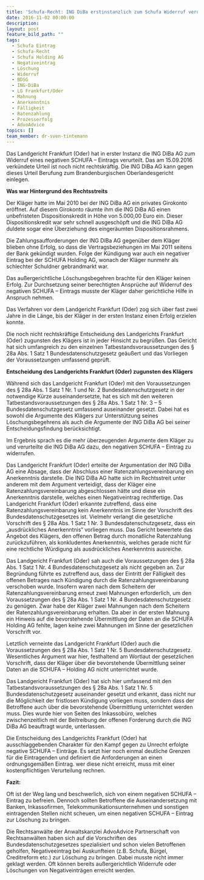 ```yaml
---
title: 'Schufa-Recht: ING DiBa erstinstanzlich zum Schufa Widerruf verurteilt'
date: 2016-11-02 00:00:00
description:
layout: post
feature_bild_path: ""
tags:
  - Schufa Eintrag
  - Schufa-Recht
  - Schufa Holding AG
  - Negativeintrag
  - Löschung
  - Widerruf
  - BDSG
  - ING-DiBa
  - LG Frankfurt/Oder
  - Mahnung
  - Anerkenntnis
  - Fälligkeit
  - Ratenzahlung
  - Prozesserfolg
  - AdvoAdvice
topics: []
team_member: dr-sven-tintemann
---
```



Das Landgericht Frankfurt (Oder) hat in erster Instanz die ING DiBa AG zum Widerruf eines negativen SCHUFA – Eintrags verurteilt. Das am 15.09.2016 verkündete Urteil ist noch nicht rechtskräftig. Die ING DiBa AG kann gegen dieses Urteil Berufung zum Brandenburgischen Oberlandesgericht einlegen.

**Was war Hintergrund des Rechtsstreits**

Der Kläger hatte im Mai 2010 bei der ING DiBa AG ein privates Girokonto eröffnet. Auf diesem Girokonto räumte ihm die ING DiBa AG einen unbefristeten Dispositionskredit in Höhe von 5.000,00 Euro ein. Dieser Dispositionskredit war sehr schnell ausgeschöpft und die ING DiBa AG duldete sogar eine Überziehung des eingeräumten Dispositionsrahmens.

Die Zahlungsaufforderungen der ING DiBa AG gegenüber dem Kläger blieben ohne Erfolg, so dass die Vertragsbeziehungen im Mai 2011 seitens der Bank gekündigt wurden. Folge der Kündigung war auch ein negativer Eintrag bei der SCHUFA Holding AG, wonach der Kläger nunmehr als schlechter Schuldner gebrandmarkt war.

Das außergerichtliche Löschungsbegehren brachte für den Kläger keinen Erfolg. Zur Durchsetzung seiner berechtigten Ansprüche auf Widerruf des negativen SCHUFA – Eintrags musste der Kläger daher gerichtliche Hilfe in Anspruch nehmen.

Das Verfahren vor dem Landgericht Frankfurt (Oder) zog sich über fast zwei Jahre in die Länge, bis der Kläger in der ersten Instanz einen Erfolg erzielen konnte.

Die noch nicht rechtskräftige Entscheidung des Landgerichts Frankfurt (Oder) zugunsten des Klägers ist in jeder Hinsicht zu begrüßen. Das Gericht hat sich umfangreich zu den einzelnen Tatbestandsvoraussetzungen des § 28a Abs. 1 Satz 1 Bundesdatenschutzgesetz geäußert und das Vorliegen der Voraussetzungen umfassend geprüft.

**Entscheidung des Landgerichts Frankfurt (Oder) zugunsten des Klägers**

Während sich das Landgericht Frankfurt (Oder) mit den Voraussetzungen des § 28a Abs. 1 Satz 1 Nr. 1 und Nr. 2 Bundesdatenschutzgesetz in der notwendige Kürze auseinandersetzte, hat es sich mit den weiteren Tatbestandsvoraussetzungen des § 28a Abs. 1 Satz 1 Nr. 3 – 5 Bundesdatenschutzgesetz umfassend auseinander gesetzt. Dabei hat es sowohl die Argumente des Klägers zur Unterstützung seines Löschungsbegehrens als auch die Argumente der ING DiBa AG bei seiner Entscheidungsfindung berücksichtigt.

Im Ergebnis sprach es die mehr überzeugenden Argumente dem Kläger zu und verurteilte die ING DiBa AG dazu, den negativen SCHUFA – Eintrag zu widerrufen.

Das Landgericht Frankfurt (Oder) erteilte der Argumentation der ING DiBa AG eine Absage, dass der Abschluss einer Ratenzahlungsvereinbarung ein Anerkenntnis darstelle. Die ING DiBa AG hatte sich im Rechtsstreit unter anderem mit dem Argument verteidigt, dass der Kläger eine Ratenzahlungsvereinbarung abgeschlossen hätte und diese ein Anerkenntnis darstelle, welches einen Negativeintrag rechtfertige. Das Landgericht Frankfurt (Oder) erkannte zutreffend, dass eine Ratenzahlungsvereinbarung kein Anerkenntnis im Sinne der Vorschrift des Bundesdatenschutzgesetzes ist. Vielmehr verlangt die gesetzliche Vorschrift des § 28a Abs. 1 Satz 1 Nr. 3 Bundesdatenschutzgesetz, dass ein „ausdrückliches Anerkenntnis“ vorliegen muss. Das Gericht bewertete das Angebot des Klägers, den offenen Betrag durch monatliche Ratenzahlung zurückzuführen, als konkludentes Anerkenntnis, welches gerade nicht für eine rechtliche Würdigung als ausdrückliches Anerkenntnis ausreiche.

Das Landgericht Frankfurt (Oder) sah auch die Voraussetzungen des § 28a Abs. 1 Satz 1 Nr. 4 Bundesdatenschutzgesetz als nicht gegeben an. Zur Begründung führte es zutreffend aus, dass der Eintritt der Fälligkeit des offenen Betrages nach Kündigung durch die Ratenzahlungsvereinbarung verschoben wurde. Insofern waren nach dem Scheitern der Ratenzahlungsvereinbarung erneut zwei Mahnungen erforderlich, um den Voraussetzungen des § 28a Abs. 1 Satz 1 Nr. 4 Bundesdatenschutzgesetz zu genügen. Zwar habe der Kläger zwei Mahnungen nach dem Scheitern der Ratenzahlungsvereinbarung erhalten. Da aber in der ersten Mahnung ein Hinweis auf die bevorstehende Übermittlung der Daten an die SCHUFA Holding AG fehlte, lagen keine zwei Mahnungen im Sinne der gesetzlichen Vorschrift vor.

Letztlich verneinte das Landgericht Frankfurt (Oder) auch die Voraussetzungen des § 28a Abs. 1 Satz 1 Nr. 5 Bundesdatenschutzgesetz. Wesentliches Argument war hier, festhaltend am Wortlaut der gesetzlichen Vorschrift, dass der Kläger über die bevorstehende Übermittlung seiner Daten an die SCHUFA – Holding AG nicht unterrichtet wurde.

Das Landgericht Frankfurt (Oder) hat sich hier umfassend mit den Tatbestandsvoraussetzungen des § 28a Abs. 1 Satz 1 Nr. 5 Bundesdatenschutzgesetz auseinander gesetzt und erkannt, dass nicht nur die Möglichkeit der fristlosen Kündigung vorliegen muss, sondern dass der Betroffene auch über die bevorstehende Übermittlung unterrichtet werden muss. Dies wurde hier von Seiten des Inkassobüro, welches zwischenzeitlich mit der Beitreibung der offenen Forderung durch die ING DiBa AG beauftragt wurde, unterlassen.

Die Entscheidung des Landgerichts Frankfurt (Oder) hat ausschlaggebenden Charakter für den Kampf gegen zu Unrecht erfolgte negative SCHUFA – Einträge. Es setzt hier noch einmal deutliche Grenzen für die Eintragenden und definiert die Anforderungen an einen ordnungsgemäßen Eintrag. wer diese nicht erreicht, muss mit einer kostenpflichtigen Verurteilung rechnen.

**Fazit:**

Oft ist der Weg lang und beschwerlich, sich von einem negativen SCHUFA – Eintrag zu befreien. Dennoch sollten Betroffene die Auseinandersetzung mit Banken, Inkassofirmen, Telekommunikationsunternehmen und sonstigen eintragenden Stellen nicht scheuen, um einen negativen SCHUFA – Eintrag zur Löschung zu bringen.

Die Rechtsanwälte der Anwaltskanzlei AdvoAdvice Partnerschaft von Rechtsanwälten haben sich auf die Vorschriften des Bundesdatenschutzgesetzes spezialisiert und schon vielen Betroffenen geholfen, Negativeeintrag bei Auskunfteien (z.B. Schufa, Bürgel, Creditreform etc.) zur Löschung zu bringen. Dabei musste nicht immer geklagt werden. Oft können bereits außergerichtlich Widerrufe oder Löschungen von Negativeinträgen erreicht werden.